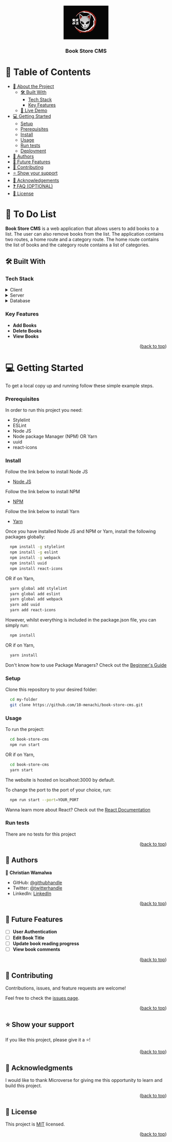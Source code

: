 <a name="readme-top"></a>

<div align="center">
  <img src="logo.webp" alt="logo" width="140"  height="auto" />
  <br/>

  <h3><b>Book Store CMS</b></h3>

</div>

<!-- TABLE OF CONTENTS -->

# 📗 Table of Contents

- [📖 About the Project](#about-project)
  - [🛠 Built With](#built-with)
    - [Tech Stack](#tech-stack)
    - [Key Features](#key-features)
  - [🚀 Live Demo](#live-demo)
- [💻 Getting Started](#getting-started)
  - [Setup](#setup)
  - [Prerequisites](#prerequisites)
  - [Install](#install)
  - [Usage](#usage)
  - [Run tests](#run-tests)
  - [Deployment](#deployment)
- [👥 Authors](#authors)
- [🔭 Future Features](#future-features)
- [🤝 Contributing](#contributing)
- [⭐️ Show your support](#support)
- [🙏 Acknowledgements](#acknowledgements)
- [❓ FAQ (OPTIONAL)](#faq)
- [📝 License](#license)

<!-- PROJECT DESCRIPTION -->

# 📖 To Do List <a name="about-project"></a>

**Book Store CMS** is a web application that allows users to add books to a list. The user can also remove books from the list. The application contains two routes, a home route and a category route. The home route contains the list of books and the category route contains a list of categories.

## 🛠 Built With <a name="built-with"></a>

### Tech Stack <a name="tech-stack"></a>

<details>
  <summary>Client</summary>
  <ul>
    <li><a href="https://reactjs.org">React JS</a></li>
  </ul>
</details>

<details>
  <summary>Server</summary>
  No server-side technologies were used for this project.
</details>

<details>
<summary>Database</summary>
  No database was used for this project.
</details>

<!-- Features -->

### Key Features <a name="key-features"></a>

- **Add Books**
- **Delete Books**
- **View Books**

<p align="right">(<a href="#readme-top">back to top</a>)</p>

<!-- GETTING STARTED -->

# 💻 Getting Started <a name="getting-started"></a>

To get a local copy up and running follow these simple example steps.

### Prerequisites

In order to run this project you need:

- Stylelint
- ESLint
- Node JS
- Node package Manager (NPM) OR Yarn
- uuid
- react-icons

### Install

Follow the link below to install Node JS

- [Node JS](https://nodejs.org/en/)

Follow the link below to install NPM

- [NPM](https://docs.npmjs.com/downloading-and-installing-node-js-and-npm)

Follow the link below to install Yarn

- [Yarn](https://classic.yarnpkg.com/en/docs/install/#windows-stable)

Once you have installed Node JS and NPM or Yarn, install the following packages globally:

```sh
  npm install -g stylelint
  npm install -g eslint
  npm install -g webpack
  npm install uuid
  npm install react-icons
```

OR if on Yarn,

```sh
  yarn global add stylelint
  yarn global add eslint
  yarn global add webpack
  yarn add uuid
  yarn add react-icons
```

However, whilst everything is included in the package.json file, you can simply run:

```sh
  npm install
```

OR if on Yarn,

```sh
  yarn install
```

Don't know how to use Package Managers? Check out the [Beginner's Guide](https://www.sitepoint.com/yarn-vs-npm/)

### Setup

Clone this repository to your desired folder:

```sh
  cd my-folder
  git clone https://github.com/10-menachi/book-store-cms.git
```

### Usage

To run the project:

```sh
  cd book-store-cms
  npm run start
```

OR if on Yarn,

```sh
  cd book-store-cms
  yarn start
```

The website is hosted on localhost:3000 by default. <br />

To change the port to the port of your choice, run:

```sh
  npm run start --port=YOUR_PORT
```

Wanna learn more about React? Check out the [React Documentation](https://reactjs.org/docs/getting-started.html)

### Run tests

There are no tests for this project

<p align="right">(<a href="#readme-top">back to top</a>)</p>

<!-- AUTHORS -->

## 👥 Authors <a name="authors"></a>

👤 **Christian Wamalwa**

- GitHub: [@githubhandle](https://github.com/10-menachi)
- Twitter: [@twitterhandle](https://twitter.com/christian_timbe)
- LinkedIn: [LinkedIn](https://linkedin.com/in/chris-droid)

<p align="right">(<a href="#readme-top">back to top</a>)</p>

<!-- FUTURE FEATURES -->

## 🔭 Future Features <a name="future-features"></a>

- [ ] **User Authentication**
- [ ] **Edit Book Title**
- [ ] **Update book reading progress**
- [ ] **View book comments**

<p align="right">(<a href="#readme-top">back to top</a>)</p>

<!-- CONTRIBUTING -->

## 🤝 Contributing <a name="contributing"></a>

Contributions, issues, and feature requests are welcome!

Feel free to check the [issues page](../../issues/).

<p align="right">(<a href="#readme-top">back to top</a>)</p>

<!-- SUPPORT -->

## ⭐️ Show your support <a name="support"></a>

If you like this project, please give it a ⭐️!

<p align="right">(<a href="#readme-top">back to top</a>)</p>

<!-- ACKNOWLEDGEMENTS -->

## 🙏 Acknowledgments <a name="acknowledgements"></a>

I would like to thank Microverse for giving me this opportunity to learn and build this project.

<p align="right">(<a href="#readme-top">back to top</a>)</p>

<!-- LICENSE -->

## 📝 License <a name="license"></a>

This project is [MIT](./LICENSE) licensed.

<p align="right">(<a href="#readme-top">back to top</a>)</p>
